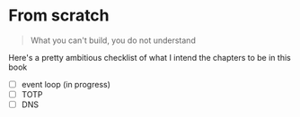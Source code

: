 # From scratch

> What you can't build, you do not understand

Here's a pretty ambitious checklist of what I intend the chapters to be in this book

- [ ] event loop (in progress)
- [ ] TOTP
- [ ] DNS
